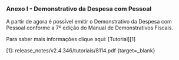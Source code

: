 ### **Anexo I - Demonstrativo da Despesa com Pessoal**

A partir de agora é possível emitir o Demonstrativo da Despesa com Pessoal conforme a 7º edição do Manual de Demonstrativos Fiscais. 
 


Para saber mais informações clique aqui: [Tutorial][1]

[1]: release_notes/v2.4.346/tutoriais/8114.pdf {target=_blank}
